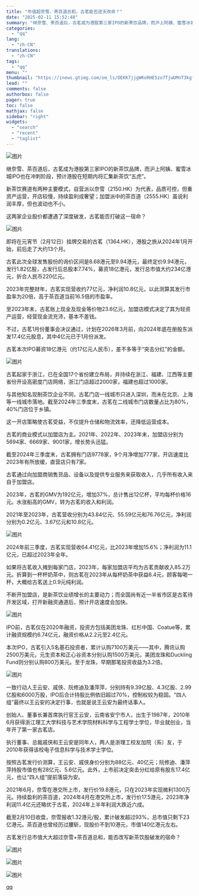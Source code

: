 ```yaml
---
title: "市值超奈雪、茶百道总和，古茗能否逆天改命？"
date: "2025-02-11 15:52:48"
summary: "继奈雪、茶百道后，古茗成为港股第三家IPO的新茶饮品牌，而沪上阿姨、蜜雪冰城IPO也在冲刺阶段，预计..."
categories:
  - "qq"
lang:
  - "zh-CN"
translations:
  - "zh-CN"
tags:
  - "qq"
menu: ""
thumbnail: "https://inews.gtimg.com/om_ls/OEKK7jjgWKoRHE5zo7TjwUMnT3kgf8KgN2EIlypeXmCIoAA_640360/0"
lead: ""
comments: false
authorbox: false
pager: true
toc: false
mathjax: false
sidebar: "right"
widgets:
  - "search"
  - "recent"
  - "taglist"
---
```


![图片](https://inews.gtimg.com/om_bt/O6mFaeqhm2zQnD8aUUcGNcLZAX0rTMMWOEFzj9jXySjJIAA/641)

继奈雪、茶百道后，古茗成为港股第三家IPO的新茶饮品牌，而沪上阿姨、蜜雪冰城IPO也在冲刺阶段，预计港股在短期内将汇集新茶饮“五虎”。

新茶饮赛道有两种主要模式，自营派以奈雪（2150.HK）为代表，品质可控，但重资产运营，开店较慢，持续盈利成奢望；加盟派中的茶百道（2555.HK）虽说利润丰厚，但也波动也不小。

这两家企业股价都遭遇了深度破发，古茗能否打破这一宿命？

![图片](https://inews.gtimg.com/om_bt/OXcabgYlVUrCX2M_bCozAmW-KElGxxMGpfY2IOXYzghSgAA/641)

即将在元宵节（2月12日）挂牌交易的古茗（1364.HK），港股之旅从2024年1月开始，前后走了大约13个月。

古茗此次全球发售股份的询价区间是8.68港元至9.94港元，最终定价9.94港元，发行1.82亿股，占发行后总股本7.74%，募资18亿港元，发行总市值大约234亿港元，折合人民币220亿元。

2023年完整财年，古茗实现营收约77亿元，净利润10.8亿元，以此测算其发行市盈率为20倍，高于茶百道当前16.5倍的市盈率。

至2023年末，古茗账上现金及现金等价物23.6亿元，加盟店模式决定了其为轻资产运营，经营现金流充沛，基本不差钱。

不过，古茗1月份董事会决议通过，计划在2026年3月前，向2024年底在册股东派发17.4亿元股息，其中4亿元已于1月份派发。

古茗本次IPO募资18亿港元（约17亿元人民币），差不多等于“突击分红”的金额。

![图片](https://inews.gtimg.com/om_bt/OLThfTjecJXookeVbI4mN0KmKRN8Tdq2D--3jnaYCZWNAAA/641)

古茗起家于浙江，已在全国17个省份建立布局，并持续在浙江、福建、江西等主要省份开设高密度门店网络，浙江门店超过2000家，福建也超过1000家。

与其他知名现制茶饮企业不同，古茗门店一线城市只进入深圳，而未在北京、上海等一线城市落地。截至2024年三季度末，古茗在二线城市门店数量占比为80%，40%门店位于乡镇。

这一开店策略使古茗受益，不仅提升仓储和物流效率，还降低运营成本。

古茗的商业模式以加盟店为主。2021年、2022年、2023年末，加盟店分别为5694家、6669家、9001家，增长势头迅猛。

截至2024年三季度末，古茗拥有门店9778家，9个月净增加777家，开店速度比2023年有所放缓，直营店只有7家。

古茗通过向加盟商销售货品、设备以及提供专业服务来获取收入，几乎所有收入来自于加盟店。

2023年，古茗的GMV为192亿元，增加37%，总计售出12亿杯，平均每杯价格16元。水涨船高的GMV，转为古茗的收入和利润。

2021年至2023年，古茗营收分别为43.84亿元、55.59亿元和76.76亿元，净利润分别为0.2亿元、3.67亿元和10.8亿元。

![图片](https://inews.gtimg.com/om_bt/OH-1dGM3CYb6zzvb_jBYSaWmdNs2CXWyUd2bQz6S3wvdcAA/641)

2024年前三季度，古茗实现营收64.41亿元，比2023年增加15.6%；净利润为11.1亿元，已超过2023年全年。

如果将古茗收入摊到每家门店，2023年，每家加盟店平均为古茗贡献收入85.2万元。折算到一杯杯奶茶中，则古茗在2023年从每杯奶茶中获益6.4元，顾客每喝一杯，大概给古茗送上0.9元纯利润。

不断开加盟店，是新茶饮业绩增长的主要动力；而全国尚有近一半省市区是古茗待开发区域，打开新融资通道后，预计开店速度会加快。

![图片](https://inews.gtimg.com/om_bt/OEMSgbOfx6st-Gveb_8Q1SRF_nQi8VhBymsjCVcfqDypoAA/641)

IPO前，古茗仅在2020年融资，投资方包括美团龙珠、红杉中国、Coatue等，累计融资规模约6.74亿元，融资价格从2.2元至2.4亿元。

本次IPO，古茗引入5名基石投资者，累计认购7100万美元——其中，腾讯认购2500万美元，元生资本和正心谷资本分别认购1500万美元，美团龙珠和Duckling Fund则分别认购800万美元。至于龙珠，早期那笔投资收益为3.2倍。

![图片](https://inews.gtimg.com/om_bt/OwG90hj5Z0IkxFUj8lhtATZJd_W4aTVaYg0oH1gyTwFz8AA/641)

一致行动人王云安、戚侠、阮修迪及潘萍萍，分别持有9.39亿股、4.3亿股、2.99亿股和6000万股，IPO后合计持股比例依旧超过70%，控制权较为稳固。“四人组”最终以王云安的决定行事，也就是说王云安为最终话事人。  


创始人、董事长兼首席执行官王云安，云南省安宁市人，出生于1987年，2010年6月获得浙江理工大学科技与艺术学院材料科学与工程学士学位，毕业就创业，当年开了第一家古茗店。

执行董事、总裁戚侠和王云安是同年人，两人是浙理工校友加院（系）友，于2010年获得该校电子信息科学与技术学士学位。

按照古茗发行价测算，王云安、戚侠身价分别为88亿元、40亿元；阮修迪、潘萍萍持股市值也有28亿元、5.6亿元。此外，上市前决定突击分红给原有股东17.4亿元，也让“四人组”提前落袋为安。

2021年6月，奈雪在港交所上市，发行价19.8港元，只在2023年实现微利1300万元。持续盈利的茶百道，2024年4月在港交所上市，发行价17.5港元，2023年净利润11.4亿元还略优于古茗，2024年上半年利润大跌近六成。

截至2月10日收盘，奈雪报收1.32港元/股，累计破发超过93%，总市值只剩下23亿港元。茶百道也曾经历过腰斩，现股价不到10港元，市值140亿港元左右。

古茗发行总市值大大超过奈雪+茶百道总和，能否改写新茶饮股破发的宿命？

![图片](https://inews.gtimg.com/om_bt/ORDzoHiEylt1sy5w1Bxbs53W1SG6q_CkRsTgBx88ydc4YAA/641)

![图片](https://inews.gtimg.com/om_bt/OClRAaN0luSLxzWnY4gNn0LADJBaBmRCiJYTxO4ulVEiIAA/641)

![图片](https://inews.gtimg.com/om_bt/OaVYIr3Dfpox-j_Mg9X-ddbFjLoKwDoumt7TSH2mq0F1wAA/641)

[qq](https://new.qq.com/rain/a/20250211A05PSP00)
